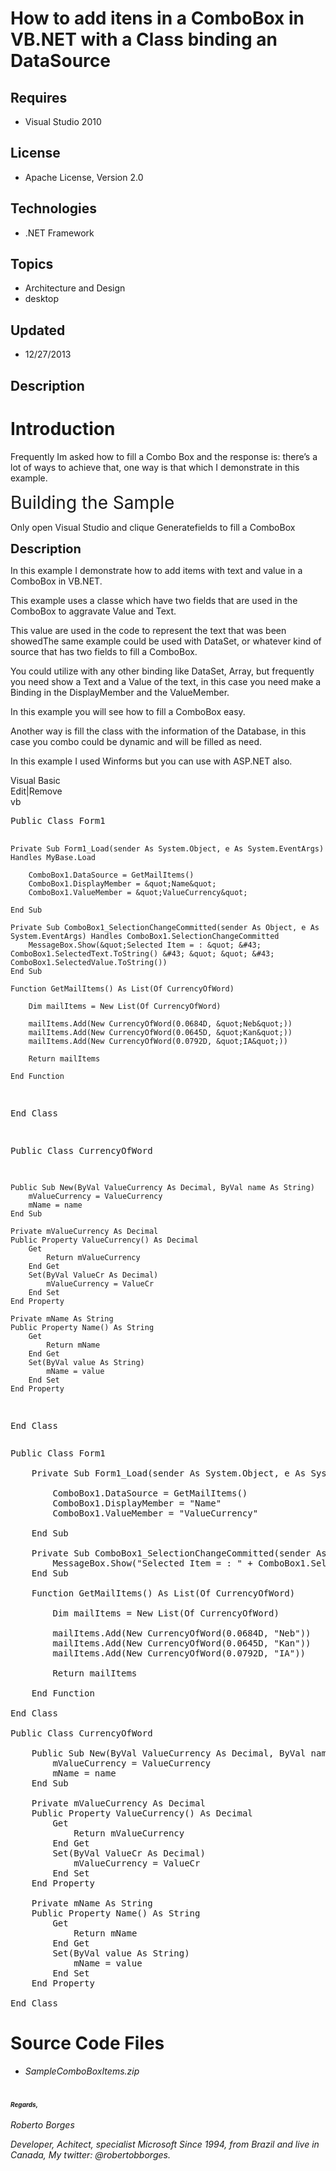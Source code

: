 # How to add itens in a ComboBox in VB.NET with a Class binding an DataSource
## Requires
- Visual Studio 2010
## License
- Apache License, Version 2.0
## Technologies
- .NET Framework
## Topics
- Architecture and Design
- desktop
## Updated
- 12/27/2013
## Description

<h1>Introduction</h1>
<p>Frequently Im asked how to fill a Combo Box and the response is: there&rsquo;s a lot of ways to achieve that, one way is that which I demonstrate in this example.</p>
<p><span style="font-size:2em">Building the Sample</span></p>
<p>Only open Visual Studio and clique Generatefields to fill a ComboBox</p>
<p><span style="font-size:20px; font-weight:bold">Description</span></p>
<p>In this example I demonstrate how to add items with text and value in a ComboBox in VB.NET.</p>
<p>This example uses a classe which have two fields that are used in the ComboBox to aggravate Value and Text.</p>
<p>This value are used in the code to represent the text that was been showedThe same example could be used with DataSet, or whatever kind of source that has two fields to fill a ComboBox.</p>
<p>You could utilize with any other binding like DataSet, Array, but frequently you need show a Text and a Value of the text, in this case you need make a Binding in the DisplayMember and the ValueMember.&nbsp; &nbsp;&nbsp;</p>
<p>In this example you will see how to fill a ComboBox easy.</p>
<p>Another way is fill the class with the information of the Database, in this case you combo could be dynamic and will be filled as need.</p>
<p>In this example I used Winforms but you can use with ASP.NET also.</p>
<div class="scriptcode">
<div class="pluginEditHolder" pluginCommand="mceScriptCode">
<div class="title"><span>Visual Basic</span></div>
<div class="pluginLinkHolder"><span class="pluginEditHolderLink">Edit</span>|<span class="pluginRemoveHolderLink">Remove</span></div>
<span class="hidden">vb</span>
<pre class="hidden">Public Class Form1

    Private Sub Form1_Load(sender As System.Object, e As System.EventArgs) Handles MyBase.Load

        ComboBox1.DataSource = GetMailItems()
        ComboBox1.DisplayMember = &quot;Name&quot;
        ComboBox1.ValueMember = &quot;ValueCurrency&quot;

    End Sub

    Private Sub ComboBox1_SelectionChangeCommitted(sender As Object, e As System.EventArgs) Handles ComboBox1.SelectionChangeCommitted
        MessageBox.Show(&quot;Selected Item = : &quot; &#43; ComboBox1.SelectedText.ToString() &#43; &quot; &quot; &#43; ComboBox1.SelectedValue.ToString())
    End Sub
    
    Function GetMailItems() As List(Of CurrencyOfWord)

        Dim mailItems = New List(Of CurrencyOfWord)

        mailItems.Add(New CurrencyOfWord(0.0684D, &quot;Neb&quot;))
        mailItems.Add(New CurrencyOfWord(0.0645D, &quot;Kan&quot;))
        mailItems.Add(New CurrencyOfWord(0.0792D, &quot;IA&quot;))

        Return mailItems

    End Function

End Class

Public Class CurrencyOfWord

    Public Sub New(ByVal ValueCurrency As Decimal, ByVal name As String)
        mValueCurrency = ValueCurrency
        mName = name
    End Sub

    Private mValueCurrency As Decimal
    Public Property ValueCurrency() As Decimal
        Get
            Return mValueCurrency
        End Get
        Set(ByVal ValueCr As Decimal)
            mValueCurrency = ValueCr
        End Set
    End Property

    Private mName As String
    Public Property Name() As String
        Get
            Return mName
        End Get
        Set(ByVal value As String)
            mName = value
        End Set
    End Property

End Class
</pre>
<div class="preview">
<pre class="vb"><span class="visualBasic__keyword">Public</span>&nbsp;<span class="visualBasic__keyword">Class</span>&nbsp;Form1&nbsp;
&nbsp;
&nbsp;&nbsp;&nbsp;&nbsp;<span class="visualBasic__keyword">Private</span>&nbsp;<span class="visualBasic__keyword">Sub</span>&nbsp;Form1_Load(sender&nbsp;<span class="visualBasic__keyword">As</span>&nbsp;System.<span class="visualBasic__keyword">Object</span>,&nbsp;e&nbsp;<span class="visualBasic__keyword">As</span>&nbsp;System.EventArgs)&nbsp;<span class="visualBasic__keyword">Handles</span>&nbsp;<span class="visualBasic__keyword">MyBase</span>.Load&nbsp;
&nbsp;
&nbsp;&nbsp;&nbsp;&nbsp;&nbsp;&nbsp;&nbsp;&nbsp;ComboBox1.DataSource&nbsp;=&nbsp;GetMailItems()&nbsp;
&nbsp;&nbsp;&nbsp;&nbsp;&nbsp;&nbsp;&nbsp;&nbsp;ComboBox1.DisplayMember&nbsp;=&nbsp;<span class="visualBasic__string">&quot;Name&quot;</span>&nbsp;
&nbsp;&nbsp;&nbsp;&nbsp;&nbsp;&nbsp;&nbsp;&nbsp;ComboBox1.ValueMember&nbsp;=&nbsp;<span class="visualBasic__string">&quot;ValueCurrency&quot;</span>&nbsp;
&nbsp;
&nbsp;&nbsp;&nbsp;&nbsp;<span class="visualBasic__keyword">End</span>&nbsp;<span class="visualBasic__keyword">Sub</span>&nbsp;
&nbsp;
&nbsp;&nbsp;&nbsp;&nbsp;<span class="visualBasic__keyword">Private</span>&nbsp;<span class="visualBasic__keyword">Sub</span>&nbsp;ComboBox1_SelectionChangeCommitted(sender&nbsp;<span class="visualBasic__keyword">As</span>&nbsp;<span class="visualBasic__keyword">Object</span>,&nbsp;e&nbsp;<span class="visualBasic__keyword">As</span>&nbsp;System.EventArgs)&nbsp;<span class="visualBasic__keyword">Handles</span>&nbsp;ComboBox1.SelectionChangeCommitted&nbsp;
&nbsp;&nbsp;&nbsp;&nbsp;&nbsp;&nbsp;&nbsp;&nbsp;MessageBox.Show(<span class="visualBasic__string">&quot;Selected&nbsp;Item&nbsp;=&nbsp;:&nbsp;&quot;</span>&nbsp;&#43;&nbsp;ComboBox1.SelectedText.ToString()&nbsp;&#43;&nbsp;<span class="visualBasic__string">&quot;&nbsp;&quot;</span>&nbsp;&#43;&nbsp;ComboBox1.SelectedValue.ToString())&nbsp;
&nbsp;&nbsp;&nbsp;&nbsp;<span class="visualBasic__keyword">End</span>&nbsp;<span class="visualBasic__keyword">Sub</span>&nbsp;
&nbsp;&nbsp;&nbsp;&nbsp;&nbsp;
&nbsp;&nbsp;&nbsp;&nbsp;<span class="visualBasic__keyword">Function</span>&nbsp;GetMailItems()&nbsp;<span class="visualBasic__keyword">As</span>&nbsp;List(<span class="visualBasic__keyword">Of</span>&nbsp;CurrencyOfWord)&nbsp;
&nbsp;
&nbsp;&nbsp;&nbsp;&nbsp;&nbsp;&nbsp;&nbsp;&nbsp;<span class="visualBasic__keyword">Dim</span>&nbsp;mailItems&nbsp;=&nbsp;<span class="visualBasic__keyword">New</span>&nbsp;List(<span class="visualBasic__keyword">Of</span>&nbsp;CurrencyOfWord)&nbsp;
&nbsp;
&nbsp;&nbsp;&nbsp;&nbsp;&nbsp;&nbsp;&nbsp;&nbsp;mailItems.Add(<span class="visualBasic__keyword">New</span>&nbsp;CurrencyOfWord(<span class="visualBasic__number">0</span>.0684D,&nbsp;<span class="visualBasic__string">&quot;Neb&quot;</span>))&nbsp;
&nbsp;&nbsp;&nbsp;&nbsp;&nbsp;&nbsp;&nbsp;&nbsp;mailItems.Add(<span class="visualBasic__keyword">New</span>&nbsp;CurrencyOfWord(<span class="visualBasic__number">0</span>.0645D,&nbsp;<span class="visualBasic__string">&quot;Kan&quot;</span>))&nbsp;
&nbsp;&nbsp;&nbsp;&nbsp;&nbsp;&nbsp;&nbsp;&nbsp;mailItems.Add(<span class="visualBasic__keyword">New</span>&nbsp;CurrencyOfWord(<span class="visualBasic__number">0</span>.0792D,&nbsp;<span class="visualBasic__string">&quot;IA&quot;</span>))&nbsp;
&nbsp;
&nbsp;&nbsp;&nbsp;&nbsp;&nbsp;&nbsp;&nbsp;&nbsp;<span class="visualBasic__keyword">Return</span>&nbsp;mailItems&nbsp;
&nbsp;
&nbsp;&nbsp;&nbsp;&nbsp;<span class="visualBasic__keyword">End</span>&nbsp;<span class="visualBasic__keyword">Function</span>&nbsp;
&nbsp;
<span class="visualBasic__keyword">End</span>&nbsp;<span class="visualBasic__keyword">Class</span>&nbsp;
&nbsp;
<span class="visualBasic__keyword">Public</span>&nbsp;<span class="visualBasic__keyword">Class</span>&nbsp;CurrencyOfWord&nbsp;
&nbsp;
&nbsp;&nbsp;&nbsp;&nbsp;<span class="visualBasic__keyword">Public</span>&nbsp;<span class="visualBasic__keyword">Sub</span>&nbsp;<span class="visualBasic__keyword">New</span>(<span class="visualBasic__keyword">ByVal</span>&nbsp;ValueCurrency&nbsp;<span class="visualBasic__keyword">As</span>&nbsp;<span class="visualBasic__keyword">Decimal</span>,&nbsp;<span class="visualBasic__keyword">ByVal</span>&nbsp;name&nbsp;<span class="visualBasic__keyword">As</span>&nbsp;<span class="visualBasic__keyword">String</span>)&nbsp;
&nbsp;&nbsp;&nbsp;&nbsp;&nbsp;&nbsp;&nbsp;&nbsp;mValueCurrency&nbsp;=&nbsp;ValueCurrency&nbsp;
&nbsp;&nbsp;&nbsp;&nbsp;&nbsp;&nbsp;&nbsp;&nbsp;mName&nbsp;=&nbsp;name&nbsp;
&nbsp;&nbsp;&nbsp;&nbsp;<span class="visualBasic__keyword">End</span>&nbsp;<span class="visualBasic__keyword">Sub</span>&nbsp;
&nbsp;
&nbsp;&nbsp;&nbsp;&nbsp;<span class="visualBasic__keyword">Private</span>&nbsp;mValueCurrency&nbsp;<span class="visualBasic__keyword">As</span>&nbsp;<span class="visualBasic__keyword">Decimal</span>&nbsp;
&nbsp;&nbsp;&nbsp;&nbsp;<span class="visualBasic__keyword">Public</span>&nbsp;<span class="visualBasic__keyword">Property</span>&nbsp;ValueCurrency()&nbsp;<span class="visualBasic__keyword">As</span>&nbsp;<span class="visualBasic__keyword">Decimal</span>&nbsp;
&nbsp;&nbsp;&nbsp;&nbsp;&nbsp;&nbsp;&nbsp;&nbsp;<span class="visualBasic__keyword">Get</span>&nbsp;
&nbsp;&nbsp;&nbsp;&nbsp;&nbsp;&nbsp;&nbsp;&nbsp;&nbsp;&nbsp;&nbsp;&nbsp;<span class="visualBasic__keyword">Return</span>&nbsp;mValueCurrency&nbsp;
&nbsp;&nbsp;&nbsp;&nbsp;&nbsp;&nbsp;&nbsp;&nbsp;<span class="visualBasic__keyword">End</span>&nbsp;<span class="visualBasic__keyword">Get</span>&nbsp;
&nbsp;&nbsp;&nbsp;&nbsp;&nbsp;&nbsp;&nbsp;&nbsp;<span class="visualBasic__keyword">Set</span>(<span class="visualBasic__keyword">ByVal</span>&nbsp;ValueCr&nbsp;<span class="visualBasic__keyword">As</span>&nbsp;<span class="visualBasic__keyword">Decimal</span>)&nbsp;
&nbsp;&nbsp;&nbsp;&nbsp;&nbsp;&nbsp;&nbsp;&nbsp;&nbsp;&nbsp;&nbsp;&nbsp;mValueCurrency&nbsp;=&nbsp;ValueCr&nbsp;
&nbsp;&nbsp;&nbsp;&nbsp;&nbsp;&nbsp;&nbsp;&nbsp;<span class="visualBasic__keyword">End</span>&nbsp;<span class="visualBasic__keyword">Set</span>&nbsp;
&nbsp;&nbsp;&nbsp;&nbsp;<span class="visualBasic__keyword">End</span>&nbsp;<span class="visualBasic__keyword">Property</span>&nbsp;
&nbsp;
&nbsp;&nbsp;&nbsp;&nbsp;<span class="visualBasic__keyword">Private</span>&nbsp;mName&nbsp;<span class="visualBasic__keyword">As</span>&nbsp;<span class="visualBasic__keyword">String</span>&nbsp;
&nbsp;&nbsp;&nbsp;&nbsp;<span class="visualBasic__keyword">Public</span>&nbsp;<span class="visualBasic__keyword">Property</span>&nbsp;Name()&nbsp;<span class="visualBasic__keyword">As</span>&nbsp;<span class="visualBasic__keyword">String</span>&nbsp;
&nbsp;&nbsp;&nbsp;&nbsp;&nbsp;&nbsp;&nbsp;&nbsp;<span class="visualBasic__keyword">Get</span>&nbsp;
&nbsp;&nbsp;&nbsp;&nbsp;&nbsp;&nbsp;&nbsp;&nbsp;&nbsp;&nbsp;&nbsp;&nbsp;<span class="visualBasic__keyword">Return</span>&nbsp;mName&nbsp;
&nbsp;&nbsp;&nbsp;&nbsp;&nbsp;&nbsp;&nbsp;&nbsp;<span class="visualBasic__keyword">End</span>&nbsp;<span class="visualBasic__keyword">Get</span>&nbsp;
&nbsp;&nbsp;&nbsp;&nbsp;&nbsp;&nbsp;&nbsp;&nbsp;<span class="visualBasic__keyword">Set</span>(<span class="visualBasic__keyword">ByVal</span>&nbsp;value&nbsp;<span class="visualBasic__keyword">As</span>&nbsp;<span class="visualBasic__keyword">String</span>)&nbsp;
&nbsp;&nbsp;&nbsp;&nbsp;&nbsp;&nbsp;&nbsp;&nbsp;&nbsp;&nbsp;&nbsp;&nbsp;mName&nbsp;=&nbsp;value&nbsp;
&nbsp;&nbsp;&nbsp;&nbsp;&nbsp;&nbsp;&nbsp;&nbsp;<span class="visualBasic__keyword">End</span>&nbsp;<span class="visualBasic__keyword">Set</span>&nbsp;
&nbsp;&nbsp;&nbsp;&nbsp;<span class="visualBasic__keyword">End</span>&nbsp;<span class="visualBasic__keyword">Property</span>&nbsp;
&nbsp;
<span class="visualBasic__keyword">End</span>&nbsp;<span class="visualBasic__keyword">Class</span>&nbsp;
</pre>
</div>
</div>
</div>
<h1><span>Source Code Files</span></h1>
<ul>
<li><em>SampleComboBoxItems.zip</em> </li></ul>
<h1><em style="font-size:10px">Regards,&nbsp;</em></h1>
<p><em><span>Roberto Borges</span></em></p>
<p><em><span>Developer, Achitect, specialist Microsoft Since 1994, from Brazil and live in Canada, My twitter: @robertobborges.</span></em></p>

